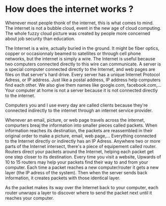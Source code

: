 # How does the internet works ? 

Whenever most people thonk of the internet, this is what comes to mind. The internet is not a bubble cloud, event in the new age of cloud computing. The whole fuzzy cloud picture was created by people more concerned about job security than education.

The Internet is a wire, actually buried in the ground. It might be fiber optics, copper or occasionnaly beamed to satellites or through cell phone networks, but the internet is simply a wire. The Internet is useful because two computers connected directly to this wire can communicate. A server is a special computer connected directly to the Internet, and web pages are files on that server's hard drive. Every server has a unique Internet Protocol Adress, or IP address. Just like a postal address, IP address help computers find each other. We also give them names like google.com, facebook.com,... Your computer at home is not a server because it is not connected directly to the internet. 

Computers you and I use every day are called clients because they're connected indirectly to the internet through an internet service provider. 

Whenever an email, picture, or web page travels across the internet, compurters breaj the information into smaller pieces called packets. When information reaches its destination, the packets are reassembled in their original order to make a picture, email, web page,...
Everything connected to the Internet directly or indirectly has an IP Adress. Anywhere two or more parts of the Internet intersect, there's a piece of equipement called router. Routers direct your packets around the Internet, helping each packet get one step closer to its destination. Every time you visit a website, Upwards of 10 to 15 routers may help your packets find their way to and from your computer. Each time a packet reaches a new computer/router it gets a new layer (the IP adress of the system). Then when the server sends back information, it creates packets with those identical layer. 

As the packet makes its way over the Internet back to your computer, each router unwraps a layer to discover where to send the packet next until it reaches your computer. 